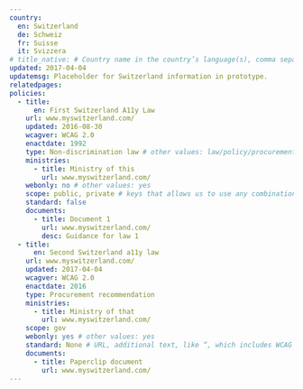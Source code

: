 ```yaml
---
country:
  en: Switzerland
  de: Schweiz
  fr: Suisse
  it: Svizzera
# title_native: # Country name in the country’s language(s), comma separated. For Switzerland: Schweiz, Suisse, Svizzera, Svizra
updated: 2017-04-04
updatemsg: Placeholder for Switzerland information in prototype.
relatedpages:
policies:
  - title:
      en: First Switzerland A11y Law
    url: www.myswitzerland.com/
    updated: 2016-08-30
    wcagver: WCAG 2.0
    enactdate: 1992
    type: Non-discrimination law # other values: law/policy/procurement
    ministries:
      - title: Ministry of this
        url: www.myswitzerland.com/
    webonly: no # other values: yes
    scope: public, private # keys that allows us to use any combination
    standard: false
    documents:
      - title: Document 1
        url: www.myswitzerland.com/
        desc: Guidance for law 1
  - title:  
      en: Second Switzerland a11y law
    url: www.myswitzerland.com/
    updated: 2017-04-04
    wcagver: WCAG 2.0
    enactdate: 2016
    type: Procurement recommendation
    ministries:
      - title: Ministry of that
        url: www.myswitzerland.com/
    scope: gov
    webonly: yes # other values: yes
    standard: None # URL, additional text, like “, which includes WCAG 2.0 verbatim without modifications for Web content, and WCAG 2.0 as interpreted by WCAG2ICT for non-Web documentation and software.” is taken programatically from the standards.yaml document in _data to avoid different text for the same content.
    documents:
      - title: Paperclip document
        url: www.myswitzerland.com/
---
```

